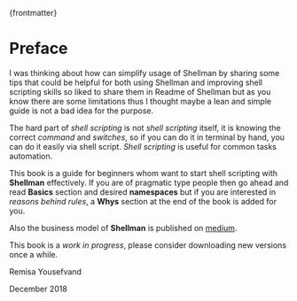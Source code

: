{frontmatter}

# Preface

I was thinking about how can simplify usage of Shellman by sharing some tips that could be helpful for both using Shellman and improving shell scripting skills so liked to share them in Readme of Shellman but as you know there are some limitations thus I thought maybe a lean and simple  guide is not a bad idea for the purpose.

The hard part of *shell scripting* is not *shell scripting* itself, it is knowing the correct *command* and *switches*, so if you can do it in terminal by hand, you can do it easily via shell script. *Shell scripting* is useful for common tasks automation.

This book is a guide for beginners whom want to start shell scripting with **Shellman** effectively. If you are of pragmatic type people then go ahead and read **Basics** section and desired **namespaces** but if you are interested in *reasons behind rules*, a **Whys** section at the end of the book is added for you.

Also the business model of **Shellman** is published on [medium](https://medium.com/@remisa.yousefvand/shellman-reborn-f2cc948ce3fc).

This book is a *work in progress*, please consider downloading new versions once a while.

Remisa Yousefvand

December 2018
